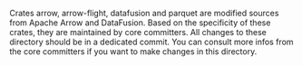 Crates arrow, arrow-flight, datafusion and parquet are modified sources from Apache Arrow and DataFusion. Based on the specificity of these crates, they are maintained by core committers. All changes to these directory should be in a dedicated commit. You can consult more infos from the core committers if you want to make changes in this directory.
